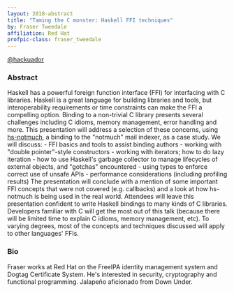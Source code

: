 ```yaml
---
layout: 2018-abstract
title: "Taming the C monster: Haskell FFI techniques"
by: Fraser Tweedale
affiliation: Red Hat
profpic-class: fraser_tweedale
---
```


[@hackuador](https://twitter.com/hackuador)
<br/>

### Abstract

Haskell has a powerful foreign function interface (FFI) for interfacing with C libraries.  Haskell is a great language for building libraries and tools, but interoperability requirements or time constraints can make the FFI a compelling option. Binding to a non-trivial C library presents several challenges including C idioms, memory management, error handling and more.  This presentation will address a selection of these concerns, using [hs-notmuch](https://github.com/purebred-mua/hs-notmuch), a binding to the "notmuch" mail indexer, as a case study.  We will discuss: - FFI basics and tools to assist binding authors - working with "double pointer"-style constructors - working with iterators; how to do lazy iteration - how to use Haskell's garbage collector to manage lifecycles of external objects, and "gotchas" encountered - using types to enforce correct use of unsafe APIs - performance considerations (including profiling results) The presentation will conclude with a mention of some important FFI concepts that were not covered (e.g. callbacks) and a look at how hs-notmuch is being used in the real world. Attendees will leave this presentation confident to write Haskell bindings to many kinds of C libraries.  Developers familiar with C will get the most out of this talk (because there will be limited time to explain C idioms, memory management, etc).  To varying degrees, most of the concepts and techniques discussed will apply to other languages' FFIs.

### Bio

Fraser works at Red Hat on the FreeIPA identity management system and Dogtag Certificate System.  He's interested in security, cryptography and functional programming.  Jalapeño aficionado from Down Under.

